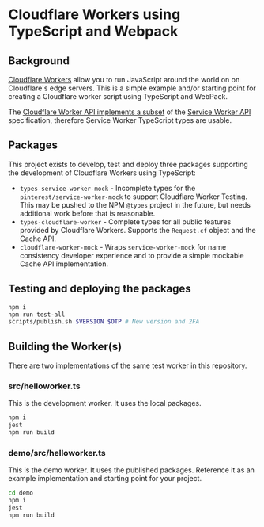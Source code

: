 # Cloudflare Workers using TypeScript and Webpack

## Background

[Cloudflare Workers][about-workers] allow you to run JavaScript around the world
on on Cloudflare's edge servers. This is a simple example and/or starting point
for creating a Cloudflare worker script using TypeScript and WebPack.

The [Cloudflare Worker API implements a subset][worker-api-reference] of the
[Service Worker API][service-worker-api] specification, therefore Service Worker
TypeScript types are usable.

[about-workers]:https://developers.cloudflare.com/workers/about/
[worker-api-reference]:https://developers.cloudflare.com/workers/reference/
[service-worker-api]:https://developer.mozilla.org/en-US/docs/Web/API/Service_Worker_API

## Packages

This project exists to develop, test and deploy three packages supporting the
development of Cloudflare Workers using TypeScript:

* `types-service-worker-mock` - Incomplete types for the
  `pinterest/service-worker-mock` to support Cloudflare Worker Testing. This may be pushed to the NPM `@types` project in the future, but needs additional work before that is reasonable.
* `types-cloudflare-worker` - Complete types for all public features provided by
  Cloudflare Workers. Supports the `Request.cf` object and the Cache API.
* `cloudflare-worker-mock` - Wraps `service-worker-mock` for name consistency
  developer experience and to provide a simple mockable Cache API
  implementation.

## Testing and deploying the packages

```bash
npm i
npm run test-all
scripts/publish.sh $VERSION $OTP # New version and 2FA
```

## Building the Worker(s)

There are two implementations of the same test worker in this repository.

### src/helloworker.ts

This is the development worker. It uses the local packages.

```bash
npm i
jest
npm run build
```

### demo/src/helloworker.ts

This is the demo worker. It uses the published packages. Reference it as an
example implementation and starting point for your project.

```bash
cd demo
npm i
jest
npm run build
```
